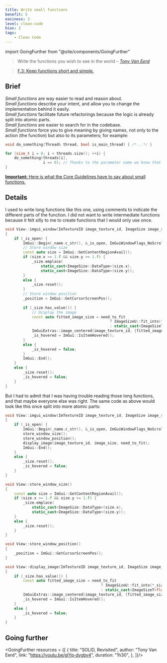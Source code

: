 ```yaml
---
title: Write small functions
benefit: 5
easiness: 3
level: clean-code
bias: 2
tags:
    - Clean Code
---
```

import GoingFurther from "@site/components/GoingFurther"

> Write the functions you wish to see in the world – [*Tony Van Eerd*](https://youtu.be/glYq-dvgby4?t=2721)

> [F.3: Keep functions short and simple.](https://isocpp.github.io/CppCoreGuidelines/CppCoreGuidelines#f3-keep-functions-short-and-simple)

## Brief

*Small functions* are way easier to read and reason about.<br/>
*Small functions* describe your intent, and allow you to change the implementation behind it easily.<br/>
*Small functions* facilitate future refactorings because the logic is already split into atomic parts.<br/>
*Small functions* are easier to search for in the codebase.<br/>
*Small functions* force you to give meaning by giving names, not only to the action (the function) but also to its parameters; for example:
```cpp
void do_something(Thread& thread, bool is_main_thread) { /*...*/ }

for (size_t i = 0; i < threads.size(); ++i) {
    do_something(threads[i],
                 i == 0); // Thanks to the parameter name we know that `i == 0` actually checks to see if the current thread is the main thread
}
```
[**Important:** Here is what the Core Guidelines have to say about small functions.](https://isocpp.github.io/CppCoreGuidelines/CppCoreGuidelines#Rf-single)

## Details

I used to write long functions like this one, using comments to indicate the different parts of the function. I did not want to write intermediate functions because it felt silly to me to create functions that I would only use once.

```cpp
void View::imgui_window(ImTextureID image_texture_id, ImageSize image_size, bool need_to_fit) 
{ 
    if (_is_open) { 
        ImGui::Begin(_name.c_str(), &_is_open, ImGuiWindowFlags_NoScrollbar); 
        // Store window size 
        const auto size = ImGui::GetContentRegionAvail(); 
        if (size.x >= 1.f && size.y >= 1.f) { 
            _size.emplace( 
                static_cast<ImageSize::DataType>(size.x), 
                static_cast<ImageSize::DataType>(size.y)); 
        } 
        else { 
            _size.reset(); 
        } 
        // Store window position 
        _position = ImGui::GetCursorScreenPos(); 
 
        if (_size.has_value()) { 
            // Display the image 
            const auto fitted_image_size = need_to_fit 
                                               ? ImageSizeU::fit_into(*_size, image_size) 
                                               : static_cast<ImageSizeT<float>>(*_size); 
            ImGuiExtras::image_centered(image_texture_id, {fitted_image_size.width(), fitted_image_size.height()}); 
            _is_hovered = ImGui::IsItemHovered(); 
        } 
        else { 
            _is_hovered = false; 
        } 
        ImGui::End(); 
    } 
    else { 
        _size.reset(); 
        _is_hovered = false; 
    } 
} 
```

But I had to admit that I was having trouble reading those long functions, and that maybe everyone else was right.
The same code as above would look like this once split into more atomic parts:

```cpp
void View::imgui_window(ImTextureID image_texture_id, ImageSize image_size, bool need_to_fit)
{
    if (_is_open) {
        ImGui::Begin(_name.c_str(), &_is_open, ImGuiWindowFlags_NoScrollbar);
        store_window_size();
        store_window_position();
        display_image(image_texture_id, image_size, need_to_fit);
        ImGui::End();
    }
    else {
        _size.reset();
        _is_hovered = false;
    }
}

void View::store_window_size()
{
    const auto size = ImGui::GetContentRegionAvail();
    if (size.x >= 1.f && size.y >= 1.f) {
        _size.emplace(
            static_cast<ImageSize::DataType>(size.x),
            static_cast<ImageSize::DataType>(size.y));
    }
    else {
        _size.reset();
    }
}

void View::store_window_position()
{
    _position = ImGui::GetCursorScreenPos();
}

void View::display_image(ImTextureID image_texture_id, ImageSize image_size, bool need_to_fit)
{
    if (_size.has_value()) {
        const auto fitted_image_size = need_to_fit
                                           ? ImageSizeU::fit_into(*_size, image_size)
                                           : static_cast<ImageSizeT<float>>(*_size);
        ImGuiExtras::image_centered(image_texture_id, {fitted_image_size.width(), fitted_image_size.height()});
        _is_hovered = ImGui::IsItemHovered();
    }
    else {
        _is_hovered = false;
    }
}
```

## Going further

<GoingFurther resources = {[
    {
        title: "SOLID, Revisited",
        author: "Tony Van Eerd",
        link: "https://youtu.be/glYq-dvgby4",
        duration: "1h30",
    },
]}/>
